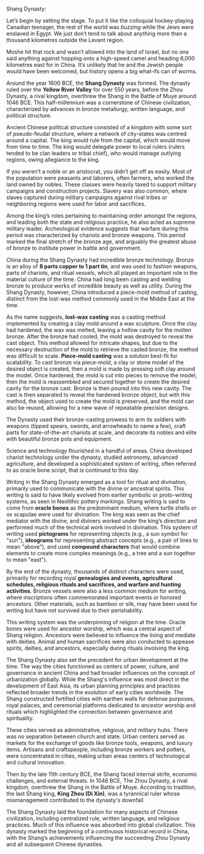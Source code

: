 Shang Dynasty:

Let’s begin by setting the stage. To put it like the colloquial hockey-playing Canadian teenager, the rest of the world was _buzzing_ while the Jews were enslaved in Egypt. We just don’t tend to talk about anything more than a thousand kilometres outside the Levant region. 

Moshe hit that rock and wasn’t allowed into the land of Israel, but no one said anything against hopping onto a high-speed camel and heading 6,000 kilometres east for in China. It’s unlikely that he and the Jewish people would have been welcomed, but history opens a big what-ifs can of worms. 

Around the year 1600 BCE, the **Shang Dynasty** was formed. The dynasty ruled over the **Yellow River Valley** for over 550 years, before the Zhou Dynasty, a rival kingdom, overthrew the Shang in the Battle of Muye around 1046 BCE. This half-millennium was a cornerstone of Chinese civilization, characterized by advances in bronze metallurgy, written language, and political structure. 

Ancient Chinese political structure consisted of a kingdom with some sort of pseudo-feudal structure, where a network of city-states was centred around a capital. The king would rule from the capital, which would move from time to time. The king would delegate power to local rulers (rulers tended to be clan leaders or tribal chief), who would manage outlying regions, owing allegiance to the king. 

If you weren’t a noble or an aristocrat, you didn’t get off as easily. Most of the population were peasants and laborers, often farmers, who worked the land owned by nobles. These classes were heavily taxed to support military campaigns and construction projects. Slavery was also common, where slaves captured during military campaigns against rival tribes or neighboring regions were used for labor and sacrifices.

Among the king’s roles pertaining to maintaining order amongst the regions, and leading both the state and religious practice, he also acted as supreme military leader. Archeological evidence suggests that warfare during this period was characterized by chariots and bronze weapons. This period marked the final stretch of the bronze age, and arguably the greatest abuse of bronze to institute power in battle and government.

China during the Shang Dynasty had incredible bronze technology. Bronze is an alloy of **8 parts copper to 1 part tin**, and was used to fashion weapons, parts of chariots, and ritual vessels, which all played an important role in the material culture of the time. China had long been casting and welding bronze to produce works of incredible beauty as well as utility. During the Shang Dynasty, however, China introduced a piece-mold method of casting, distinct from the lost-wax method commonly used in the Middle East at the time. 

As the name suggests, **lost-wax casting** was a casting method implemented by creating a clay mold around a wax sculpture. Once the clay had hardened, the wax was melted, leaving a hollow cavity for the molten bronze. After the bronze had cooled, the mold was destroyed to reveal the cast object. This method allowed for intricate shapes, but due to the necessary destruction of the mold to retrieve the casted bronze, the method was difficult to scale. **Piece-mold casting** was a solution best-fit for scalability. To cast bronze via piece-mold, a clay or stone model of the desired object is created, then a mold is made by pressing soft clay around the model. Once hardened, the mold is cut into pieces to remove the model, then the mold is reassembled and secured together to create the desired cavity for the bronze cast. Bronze is then poured into this new cavity. The cast is then separated to reveal the hardened bronze object, but with this method, the object used to create the mold is preserved, and the mold can also be reused, allowing for a new wave of repeatable precision designs.

The Dynasty used their bronze-casting prowess to arm its soldiers with weapons (tipped spears, swords, and arrowheads to name a few), craft parts for state-of-the-art chariots at scale, and decorate its nobles and elite with beautiful bronze pots and equipment.

Science and technology flourished in a handful of areas. China developed chariot technology under the dynasty, studied astronomy, advanced agriculture, and developed a sophisticated system of writing, often referred to as oracle bone script, that is continued to this day. 

Writing in the Shang Dynasty emerged as a tool for ritual and divination, primarily used to communicate with the divine or ancestral spirits. This writing is said to have likely evolved from earlier symbolic or proto-writing systems, as seen in Neolithic pottery markings. Shang writing is said to come from **oracle bones** as the predominant medium, where turtle shells or ox scapulae were used for divination. The king was seen as the chief mediator with the divine, and diviners worked under the king’s direction and performed much of the technical work involved in divination. This system of writing used **pictograms** for representing objects (e.g., a sun symbol for "sun"), **ideograms** for representing abstract concepts (e.g., a pair of lines to mean "above"), and used **compound characters** that would combine elements to create more complex meanings (e.g., a tree and a sun together to mean "east"). 

By the end of the dynasty, thousands of distinct characters were used, primarily for recording royal **genealogies and events, agricultural schedules, religious rituals and sacrifices, and warfare and hunting activities**. Bronze vessels were also a less common medium for writing, where inscriptions often commemorated important events or honored ancestors. Other materials, such as bamboo or silk, may have been used for writing but have not survived due to their perishability.

This writing system was the underpinning of religion at the time. Oracle bones were used for ancestor worship, which was a central aspect of Shang religion. Ancestors were believed to influence the living and mediate with deities. Animal and human sacrifices were also conducted to appease spirits, deities, and ancestors, especially during rituals involving the king.

The Shang Dynasty also set the precedent for urban development at the time. The way the cities functioned as centers of power, culture, and governance in ancient China and had broader influences on the concept of urbanization globally. While the Shang's influence was most direct in the development of East Asia, its urban planning principles and practices reflected broader trends in the evolution of early cities worldwide. The Shang constructed fortified cities with earthen walls for defense purposes, royal palaces, and ceremonial platforms dedicated to ancestor worship and rituals which highlighted the connection between governance and spirituality.

These cities served as administrative, religious, and military hubs. There was no separation between church and state. Urban centers served as markets for the exchange of goods like bronze tools, weapons, and luxury items. Artisans and craftspeople, including bronze workers and potters, were concentrated in cities, making urban areas centers of technological and cultural innovation. 

Then by the late 11th century BCE, the Shang faced internal strife, economic challenges, and external threats. In 1046 BCE, The Zhou Dynasty, a rival kingdom, overthrew the Shang in the Battle of Muye. According to tradition, the last Shang king, **King Zhou (Di Xin)**, was a tyrannical ruler whose mismanagement contributed to the dynasty's downfall. 

The Shang Dynasty laid the foundation for many aspects of Chinese civilization, including centralized rule, written language, and religious practices. Much of this influence was absorbed into global civilization. This dynasty marked the beginning of a continuous historical record in China, with the Shang’s achievements influencing the succeeding Zhou Dynasty and all subsequent Chinese dynasties.

